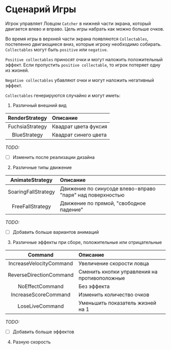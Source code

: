 # Сценарий Игры

Игрок управляет Ловцом `Catcher` в нижней части экрана, который двигается влево и вправо.
Цель игры набрать как можно больше очков.

Во время игры в верхней части экрана появляются `Collectables`, постепенно двигающиеся вниз, которые игроку необходимо собирать.
`Collectables` могут быть `positive` или `negative`.

`Positive collectables` приносят очки и могут наложить положительный эффект. Если пропустить `positive collectable`, то игрок потеряет одну из жизней.

`Negative collectables` убавляют очки и могут наложить негативный эффект.

`Collectables` генерируются случайно и могут иметь:
1. Различный внешний вид
 
| RenderStrategy  | Описание             |
|:---------------:|:---------------------|
| FuchsiaStrategy | Квадрат цвета фуксия |
|  BlueStrategy   | Квадрат синего цвета |

_TODO:_
- [ ] Изменить после реализации дизайна

2. Различные типы движение

|   AnimateStrategy   | Описание                                                  |
|:-------------------:|:----------------------------------------------------------|
| SoaringFallStrategy | Движение по синусоде влево-вправо "паря" над поверхностью |
|  FreeFallStrategy   | Движение по прямой, "свободное падение"                   |

_TODO:_
- [ ] Добавить больше вариантов анимаций

3. Различные эффекты при сборе, положительные или отрицательные

|         Command         | Описание                                     |
|:-----------------------:|:---------------------------------------------|
| IncreaseVelocityCommand | Увеличение скорости ловца                    |
| ReverseDirectionCommand | Сменить кнопки управления на противоположные |
|     NoEffectCommand     | Без эффекта                                  |
|  IncreaseScoreCommand   | Изменить количество очков                    |
|     LoseLiveCommand     | Уменьшить показатель жизней на 1             |

_TODO:_
- [ ] Добавить больше эффектов

4. Разную скорость